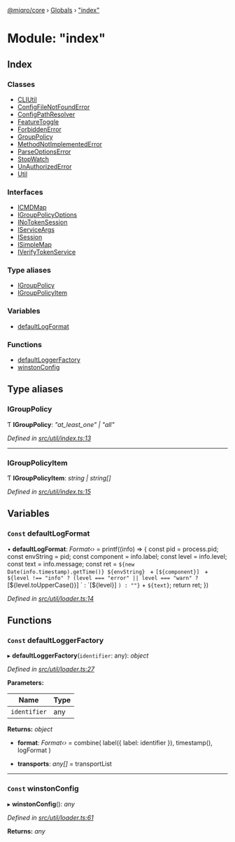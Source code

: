 [@miqro/core](../README.md) › [Globals](../globals.md) › ["index"](_index_.md)

# Module: "index"

## Index

### Classes

* [CLIUtil](../classes/_index_.cliutil.md)
* [ConfigFileNotFoundError](../classes/_index_.configfilenotfounderror.md)
* [ConfigPathResolver](../classes/_index_.configpathresolver.md)
* [FeatureToggle](../classes/_index_.featuretoggle.md)
* [ForbiddenError](../classes/_index_.forbiddenerror.md)
* [GroupPolicy](../classes/_index_.grouppolicy.md)
* [MethodNotImplementedError](../classes/_index_.methodnotimplementederror.md)
* [ParseOptionsError](../classes/_index_.parseoptionserror.md)
* [StopWatch](../classes/_index_.stopwatch.md)
* [UnAuthorizedError](../classes/_index_.unauthorizederror.md)
* [Util](../classes/_index_.util.md)

### Interfaces

* [ICMDMap](../interfaces/_index_.icmdmap.md)
* [IGroupPolicyOptions](../interfaces/_index_.igrouppolicyoptions.md)
* [INoTokenSession](../interfaces/_index_.inotokensession.md)
* [IServiceArgs](../interfaces/_index_.iserviceargs.md)
* [ISession](../interfaces/_index_.isession.md)
* [ISimpleMap](../interfaces/_index_.isimplemap.md)
* [IVerifyTokenService](../interfaces/_index_.iverifytokenservice.md)

### Type aliases

* [IGroupPolicy](_index_.md#igrouppolicy)
* [IGroupPolicyItem](_index_.md#igrouppolicyitem)

### Variables

* [defaultLogFormat](_index_.md#const-defaultlogformat)

### Functions

* [defaultLoggerFactory](_index_.md#const-defaultloggerfactory)
* [winstonConfig](_index_.md#const-winstonconfig)

## Type aliases

###  IGroupPolicy

Ƭ **IGroupPolicy**: *"at_least_one" | "all"*

*Defined in [src/util/index.ts:13](https://github.com/claukers/miqro-core/blob/01b49b2/src/util/index.ts#L13)*

___

###  IGroupPolicyItem

Ƭ **IGroupPolicyItem**: *string | string[]*

*Defined in [src/util/index.ts:15](https://github.com/claukers/miqro-core/blob/01b49b2/src/util/index.ts#L15)*

## Variables

### `Const` defaultLogFormat

• **defaultLogFormat**: *Format‹›* = printf((info) => {
  const pid = process.pid;
  const envString = pid;
  const component = info.label;
  const level = info.level;
  const text = info.message;
  const ret = `${new Date(info.timestamp).getTime()} ${envString} ` +
    `[${component}] ` +
    `${level !== "info" ? (level === "error" || level === "warn" ? `[${level.toUpperCase()}] ` : `[${level}] `) : ""}` +
    `${text}`;
  return ret;
})

*Defined in [src/util/loader.ts:14](https://github.com/claukers/miqro-core/blob/01b49b2/src/util/loader.ts#L14)*

## Functions

### `Const` defaultLoggerFactory

▸ **defaultLoggerFactory**(`identifier`: any): *object*

*Defined in [src/util/loader.ts:27](https://github.com/claukers/miqro-core/blob/01b49b2/src/util/loader.ts#L27)*

**Parameters:**

Name | Type |
------ | ------ |
`identifier` | any |

**Returns:** *object*

* **format**: *Format‹›* = combine(
      label({
        label: identifier
      }),
      timestamp(),
      logFormat
    )

* **transports**: *any[]* = transportList

___

### `Const` winstonConfig

▸ **winstonConfig**(): *any*

*Defined in [src/util/loader.ts:61](https://github.com/claukers/miqro-core/blob/01b49b2/src/util/loader.ts#L61)*

**Returns:** *any*
